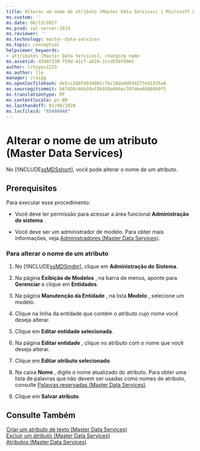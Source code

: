 ```yaml
---
title: Alterar um nome de atributo (Master Data Services) | Microsoft Docs
ms.custom: ''
ms.date: 06/13/2017
ms.prod: sql-server-2014
ms.reviewer: ''
ms.technology: master-data-services
ms.topic: conceptual
helpviewer_keywords:
- attributes [Master Data Services], changing name
ms.assetid: d348f238-f59d-41c7-ad20-3ccd55bfd9e5
author: lrtoyou1223
ms.author: lle
manager: craigg
ms.openlocfilehash: de5cc28bfd034001c7bc18da9d934277e01935a8
ms.sourcegitcommit: b87d36c46b39af8b929ad94ec707dee8800950f5
ms.translationtype: MT
ms.contentlocale: pt-BR
ms.lasthandoff: 02/08/2020
ms.locfileid: "65484048"
---
```

# <a name="change-an-attribute-name-master-data-services"></a>Alterar o nome de um atributo (Master Data Services)
  No [!INCLUDE[ssMDSshort](../includes/ssmdsshort-md.md)], você pode alterar o nome de um atributo.  
  
## <a name="prerequisites"></a>Prerequisites  
 Para executar esse procedimento:  
  
-   Você deve ter permissão para acessar a área funcional **Administração do sistema** .  
  
-   Você deve ser um administrador de modelo. Para obter mais informações, veja [Administradores &#40;Master Data Services&#41;](administrators-master-data-services.md).  
  
### <a name="to-change-an-attribute-name"></a>Para alterar o nome de um atributo  
  
1.  No [!INCLUDE[ssMDSmdm](../includes/ssmdsmdm-md.md)], clique em **Administração do Sistema**.  
  
2.  Na página **Exibição de Modelos** , na barra de menus, aponte para **Gerenciar** e clique em **Entidades**.  
  
3.  Na página **Manutenção da Entidade** , na lista **Modelo** , selecione um modelo.  
  
4.  Clique na linha da entidade que contém o atributo cujo nome você deseja alterar.  
  
5.  Clique em **Editar entidade selecionada**.  
  
6.  Na página **Editar entidade** , clique no atributo com o nome que você deseja alterar.  
  
7.  Clique em **Editar atributo selecionado**.  
  
8.  Na caixa **Nome** , digite o nome atualizado do atributo. Para obter uma lista de palavras que não devem ser usadas como nomes de atributo, consulte [Palavras reservadas &#40;Master Data Services&#41;](reserved-words-master-data-services.md).  
  
9. Clique em **Salvar atributo**.  
  
## <a name="see-also"></a>Consulte Também  
 [Criar um atributo de texto &#40;Master Data Services&#41;](create-a-text-attribute-master-data-services.md)   
 [Excluir um atributo &#40;Master Data Services&#41;](delete-an-attribute-master-data-services.md)   
 [Atributos &#40;Master Data Services&#41;](attributes-master-data-services.md)  
  
  

